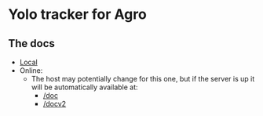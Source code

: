 # Yolo tracker for Agro

## The docs

* [Local](examples/README.md)
* Online:
  * The host may potentially change for this one, but if the server is up it will be automatically available at:
    * [/doc](https://pleasant-large-kingfish.ngrok-free.app/doc)
    * [/docv2](https://pleasant-large-kingfish.ngrok-free.app/docv2)